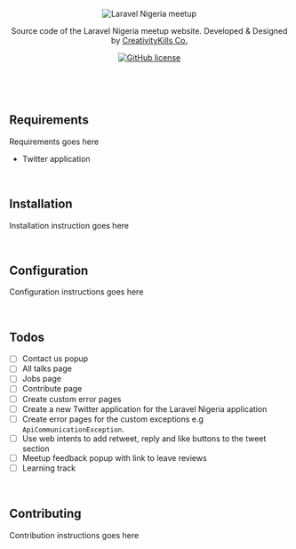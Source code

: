 <p align="center">
    <img src="https://user-images.githubusercontent.com/807318/27274054-b06652c6-54c9-11e7-83ab-f4a3fa6109b7.jpeg" alt="Laravel Nigeria meetup">
</p>
<p align="center">Source code of the Laravel Nigeria meetup website. Developed &amp; Designed by <a href="https://creativitykills.co" target="_blank">CreativityKills Co.</a></p>
<p align="center"><a href="license.txt"><img alt="GitHub license" src="https://img.shields.io/github/license/laravelnigeria/website.svg"></a></p>


<p>&nbsp;</p>
<p>&nbsp;</p>

## Requirements
Requirements goes here
* Twitter application

<p>&nbsp;</p>

## Installation
Installation instruction goes here

<p>&nbsp;</p>

## Configuration
Configuration instructions goes here

<p>&nbsp;</p>

## Todos
- [ ] Contact us popup
- [ ] All talks page
- [ ] Jobs page
- [ ] Contribute page
- [ ] Create custom error pages
- [ ] Create a new Twitter application for the Laravel Nigeria application
- [ ] Create error pages for the custom exceptions e.g `ApiCommunicationException`.
- [ ] Use web intents to add retweet, reply and like buttons to the tweet section
- [ ] Meetup feedback popup with link to leave reviews
- [ ] Learning track
<p>&nbsp;</p>

## Contributing
Contribution instructions goes here